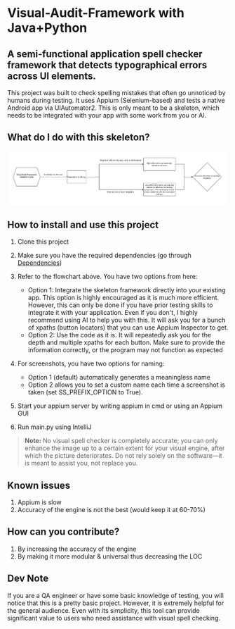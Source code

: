 # Visual-Audit-Framework with Java+Python

## A semi-functional application spell checker framework that detects typographical errors across UI elements.
This project was built to check spelling mistakes that often go unnoticed by humans during testing. It uses Appium (Selenium-based) and tests a native Android app via UIAutomator2. This is only meant to be a skeleton, which needs to be integrated with your app with some work from you or AI.

## What do I do with this skeleton?
![Skeleton actions?](<Skeleton flowchart-1.png>)

## How to install and use this project
1. Clone this project
2. Make sure you have the required dependencies (go through [Dependencies](Dependencies.docx))
3. Refer to the flowchart above. You have two options from here:
    - Option 1: Integrate the skeleton framework directly into your existing app. This option is highly encouraged as it is much more efficient. However, this can only be done if you have prior testing skills to integrate it with your application. Even if you don't, I highly recommend using AI to help you with this. It will ask you for a bunch of xpaths (button locators) that you can use Appium Inspector to get.
    - Option 2: Use the code as it is. It will repeatedly ask you for the depth and multiple xpaths for each button. Make sure to provide the information correctly, or the program may not function as expected
4. For screenshots, you have two options for naming: 
    - Option 1 (default) automatically generates a meaningless name 
    - Option 2 allows you to set a custom name each time a screenshot is taken (set SS_PREFIX_OPTION to True).

5. Start your appium server by writing appium in cmd or using an Appium GUI
6. Run main.py using IntelliJ
> **Note:** No visual spell checker is completely accurate; you can only enhance the image up to a certain extent for your visual engine, after which the picture deteriorates. Do not rely solely on the software—it is meant to assist you, not replace you.

## Known issues
1. Appium is slow
2. Accuracy of the engine is not the best (would keep it at 60-70%)

## How can you contribute?
1. By increasing the accuracy of the engine
2. By making it more modular & universal thus decreasing the LOC

## Dev Note
If you are a QA engineer or have some basic knowledge of testing, you will notice that this is a pretty basic project. However, it is extremely helpful for the general audience. Even with its simplicity, this tool can provide significant value to users who need assistance with visual spell checking.

